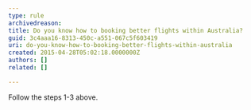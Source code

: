 ```yaml
---
type: rule
archivedreason: 
title: Do you know how to booking better flights within Australia?
guid: 3c4aaa16-8313-450c-a551-067c5f603419
uri: do-you-know-how-to-booking-better-flights-within-australia
created: 2015-04-28T05:02:18.0000000Z
authors: []
related: []

---
```



<p>​Follow the steps 1-3 above.​​</p>
<br><excerpt class='endintro'></excerpt><br>




